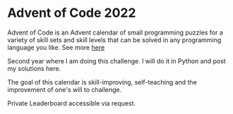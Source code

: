 # Advent of Code 2022

Advent of Code is an Advent calendar of small programming puzzles for a variety of skill sets and skill levels that can be solved in any programming language you like.
See more [here](https://adventofcode.com/2022/about)

Second year where I am doing this challenge. I will do it in Python and post my solutions here.

The goal of this calendar is skill-improving, self-teaching and the improvement of one's will to challenge.

Private Leaderboard accessible via request.
